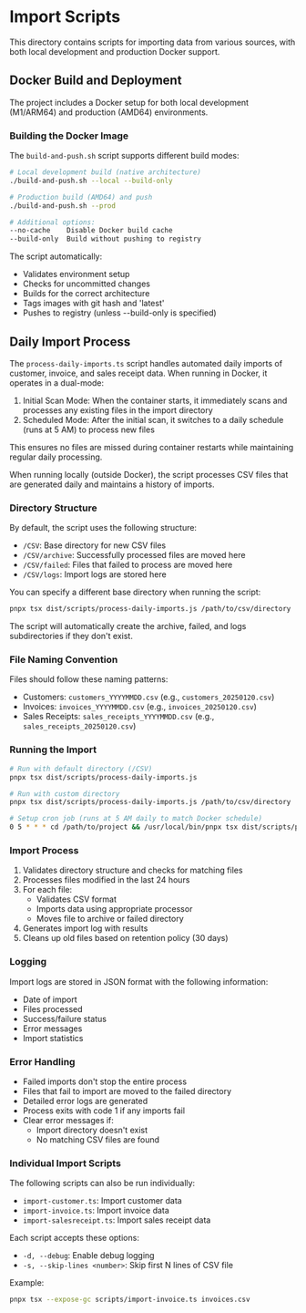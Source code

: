 # Import Scripts

This directory contains scripts for importing data from various sources, with both local development and production Docker support.

## Docker Build and Deployment

The project includes a Docker setup for both local development (M1/ARM64) and production (AMD64) environments.

### Building the Docker Image

The `build-and-push.sh` script supports different build modes:

```bash
# Local development build (native architecture)
./build-and-push.sh --local --build-only

# Production build (AMD64) and push
./build-and-push.sh --prod

# Additional options:
--no-cache    Disable Docker build cache
--build-only  Build without pushing to registry
```

The script automatically:
- Validates environment setup
- Checks for uncommitted changes
- Builds for the correct architecture
- Tags images with git hash and 'latest'
- Pushes to registry (unless --build-only is specified)

## Daily Import Process

The `process-daily-imports.ts` script handles automated daily imports of customer, invoice, and sales receipt data. When running in Docker, it operates in a dual-mode:

1. Initial Scan Mode: When the container starts, it immediately scans and processes any existing files in the import directory
2. Scheduled Mode: After the initial scan, it switches to a daily schedule (runs at 5 AM) to process new files

This ensures no files are missed during container restarts while maintaining regular daily processing.

When running locally (outside Docker), the script processes CSV files that are generated daily and maintains a history of imports.

### Directory Structure

By default, the script uses the following structure:
- `/CSV`: Base directory for new CSV files
- `/CSV/archive`: Successfully processed files are moved here
- `/CSV/failed`: Files that failed to process are moved here
- `/CSV/logs`: Import logs are stored here

You can specify a different base directory when running the script:
```bash
pnpx tsx dist/scripts/process-daily-imports.js /path/to/csv/directory
```

The script will automatically create the archive, failed, and logs subdirectories if they don't exist.

### File Naming Convention

Files should follow these naming patterns:
- Customers: `customers_YYYYMMDD.csv` (e.g., `customers_20250120.csv`)
- Invoices: `invoices_YYYYMMDD.csv` (e.g., `invoices_20250120.csv`)
- Sales Receipts: `sales_receipts_YYYYMMDD.csv` (e.g., `sales_receipts_20250120.csv`)

### Running the Import

```bash
# Run with default directory (/CSV)
pnpx tsx dist/scripts/process-daily-imports.js

# Run with custom directory
pnpx tsx dist/scripts/process-daily-imports.js /path/to/csv/directory

# Setup cron job (runs at 5 AM daily to match Docker schedule)
0 5 * * * cd /path/to/project && /usr/local/bin/pnpx tsx dist/scripts/process-daily-imports.js
```

### Import Process

1. Validates directory structure and checks for matching files
2. Processes files modified in the last 24 hours
3. For each file:
   - Validates CSV format
   - Imports data using appropriate processor
   - Moves file to archive or failed directory
4. Generates import log with results
5. Cleans up old files based on retention policy (30 days)

### Logging

Import logs are stored in JSON format with the following information:
- Date of import
- Files processed
- Success/failure status
- Error messages
- Import statistics

### Error Handling

- Failed imports don't stop the entire process
- Files that fail to import are moved to the failed directory
- Detailed error logs are generated
- Process exits with code 1 if any imports fail
- Clear error messages if:
  - Import directory doesn't exist
  - No matching CSV files are found

### Individual Import Scripts

The following scripts can also be run individually:

- `import-customer.ts`: Import customer data
- `import-invoice.ts`: Import invoice data
- `import-salesreceipt.ts`: Import sales receipt data

Each script accepts these options:
- `-d, --debug`: Enable debug logging
- `-s, --skip-lines <number>`: Skip first N lines of CSV file

Example:
```bash
pnpx tsx --expose-gc scripts/import-invoice.ts invoices.csv
